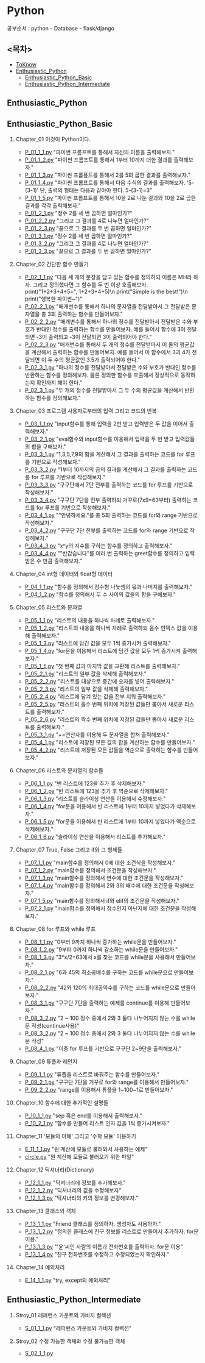 # Python

공부순서 : python - Database - flask/django

## <목차>

- [ToKnow](./Python/ToKnow.md)
- [Enthusiastic_Python](#Enthusiastic_Python)
  - [Enthusiastic_Python_Basic](#Enthusiastic_Python_Basic)
  - [Enthusiastic_Python_Intermediate](#Enthusiastic_Python_Intermediate)

## Enthusiastic_Python

## Enthusiastic_Python_Basic

1. Chapter_01 이것이 Python이다.

   - [P_01_1_1.py](./Python/Enthusiastic_Python/Enthusiastic_Python_Basic/Chapter_01/P_01_1_1.py) "파이썬 프롬프트를 통해서 자신의 이름을 출력해보자."
   - [P_01_1_2.py](./Python/Enthusiastic_Python/Enthusiastic_Python_Basic/Chapter_01/P_01_1_2.py) "파이썬 프롬프트를 통해서 1부터 10까지 더한 결과를 출력해보자."
   - [P_01_1_3.py](./Python/Enthusiastic_Python/Enthusiastic_Python_Basic/Chapter_01/P_01_1_3.py) "파이썬 프롬픞트를 통해서 2를 5회 곱한 결과를 출력해보자."
   - [P_01_1_4.py](./Python/Enthusiastic_Python/Enthusiastic_Python_Basic/Chapter_01/P_01_1_4.py) "파이썬 프롬프트를 통해서 다음 수식의 결과를 출력해보자. '5-(3-1)' 단, 출력의 형태는 다음과 같아야 한다. 5-(3-1)=3"
   - [P_01_1_5.py](./Python/Enthusiastic_Python/Enthusiastic_Python_Basic/Chapter_01/P_01_1_5.py) "파이썬 프롬프트를 통해서 10을 2로 나눈 결과와 10을 2로 곱한 결과를 각각 출력해보자."
   - [P_01_2_1.py](./Python/Enthusiastic_Python/Enthusiastic_Python_Basic/Chapter_01/P_01_2_1.py) "정수 2를 세 번 곱하면 얼마인가?"
   - [P_01_2_2.py](./Python/Enthusiastic_Python/Enthusiastic_Python_Basic/Chapter_01/P_01_2_2.py) "그리고 그 결과를 4로 나누면 얼마인가?"
   - [P_01_2_3.py](./Python/Enthusiastic_Python/Enthusiastic_Python_Basic/Chapter_01/P_01_2_3.py) "끝으로 그 결과를 두 번 곱하면 얼마인가?"
   - [P_01_3_1.py](./Python/Enthusiastic_Python/Enthusiastic_Python_Basic/Chapter_01/P_01_3_1.py) "정수 2를 세 번 곱하면 얼마인가?"
   - [P_01_3_2.py](./Python/Enthusiastic_Python/Enthusiastic_Python_Basic/Chapter_01/P_01_3_2.py) "그리고 그 결과를 4로 나누면 얼마인가?"
   - [P_01_3_3.py](./Python/Enthusiastic_Python/Enthusiastic_Python_Basic/Chapter_01/P_01_3_3.py) "끝으로 그 결과를 두 번 곱하면 얼마인가?"

2. Chapter_02 간단한 함수 만들기

   - [P_02_1_1.py](./Python/Enthusiastic_Python/Enthusiastic_Python_Basic/Chapter_02/P_02_1_1.py) "다음 세 개의 문장을 담고 있는 함수를 정의하되 이름은 MH라 하자. 그리고 정의했다면 그 함수를 두 번 이상 호출해보자. print("1+2+3+4+5=", 1+2+3+4+5)\n print("Simple is the best!")\n print("행복한 파이썬~")"
   - [P_02_2_1.py](./Python/Enthusiastic_Python/Enthusiastic_Python_Basic/Chapter_02/P_02_2_1.py) "매개변수를 통해서 하나의 문자열을 전달받아서 그 전달받은 문자열을 총 3회 출력하는 함수를 만들어보자."
   - [P_02_2_2.py](./Python/Enthusiastic_Python/Enthusiastic_Python_Basic/Chapter_02/P_02_2_2.py) "매개변수를 통해서 하나의 정수를 전달받아서 전달받은 수와 부호가 반대인 정수를 출력하는 함수를 만들어보자. 예를 들어서 함수에 3이 전달되면 -3이 출력되고 -3이 전달되면 3이 출력되어야 한다."
   - [P_02_2_3.py](./Python/Enthusiastic_Python/Enthusiastic_Python_Basic/Chapter_02/P_02_2_3.py) "매개변수를 통해서 두 개의 정수를 전달받아서 이 둘의 평균값을 계산해서 출력하는 함수를 만들어보자. 예를 들어서 이 함수에서 3과 4가 전달되면 이 두 수의 평균값인 3.5가 출력되어야 한다."
   - [P_02_3_1.py](./Python/Enthusiastic_Python/Enthusiastic_Python_Basic/Chapter_02/P_02_3_1.py) "하나의 정수를 전달받아서 전달받은 수와 부호가 반대인 정수를 반환하는 함수를 정의해보자. 물론 정의한 함수를 호출해서 정상적으로 동작하는지 확인까지 해야 한다."
   - [P_02_3_1.py](./Python/Enthusiastic_Python/Enthusiastic_Python_Basic/Chapter_02/P_02_3_2.py) "두 개의 정수를 전달받아서 그 두 수의 평균값을 계산해서 반환하는 함수를 정의해보자."

3. Chapter_03 프로그램 사용자로부터의 입력 그리고 코드의 반복

   - [P_03_1_1.py](./Python/Enthusiastic_Python/Enthusiastic_Python_Basic/Chapter_03/P_03_1_1.py) "input함수를 통해 입력을 2번 받고 입력받은 두 값을 이어서 출력해보자."
   - [P_03_2_1.py](./Python/Enthusiastic_Python/Enthusiastic_Python_Basic/Chapter_03/P_03_2_1.py) "eval함수와 input함수를 이용해서 입력을 두 번 받고 입력값들의 합을 구해보자."
   - [P_03_3_1.py](./Python/Enthusiastic_Python/Enthusiastic_Python_Basic/Chapter_03/P_03_3_1.py) "1,3,5,7,9의 합을 계산해서 그 결과를 출력하는 코드를 for 루프를 기반으로 작성해보자."
   - [P_03_3_2.py](./Python/Enthusiastic_Python/Enthusiastic_Python_Basic/Chapter_03/P_03_3_2.py) "1부터 10까지의 곱의 결과를 계산해서 그 결과를 출력하는 코드를 for 루프를 기반으로 작성해보자."
   - [P_03_3_3.py](./Python/Enthusiastic_Python/Enthusiastic_Python_Basic/Chapter_03/P_03_3_3.py) "구구단에서 7단 전부를 출력하는 코드를 for 루프를 기반으로 작성해보자."
   - [P_03_3_4.py](./Python/Enthusiastic_Python/Enthusiastic_Python_Basic/Chapter_03/P_03_3_4.py) "구구단 7단을 전부 출력하되 거꾸로(7x9=63부터) 출력하는 코드를 for 루프를 기반으로 작성해보자."
   - [P_03_4_1.py](./Python/Enthusiastic_Python/Enthusiastic_Python_Basic/Chapter_03/P_03_4_1.py) ""안녕하세요."를 총 5회 출력하는 코드를 for와 range 기반으로 작성해보자."
   - [P_03_4_2.py](./Python/Enthusiastic_Python/Enthusiastic_Python_Basic/Chapter_03/P_03_4_2.py) "구구단 7단 전부를 출력하는 코드를 for와 range 기반으로 작성해보자."
   - [P_03_4_3.py](./Python/Enthusiastic_Python/Enthusiastic_Python_Basic/Chapter_03/P_03_4_3.py) "x^y의 지수를 구하는 함수를 정의하고 출력해보자."
   - [P_03_4_4.py](./Python/Enthusiastic_Python/Enthusiastic_Python_Basic/Chapter_03/P_03_4_4.py) ""반갑습니다"를 여러 번 출력하는 greet함수를 정의하고 입력받은 수 만큼 출력해보자."

4. Chapter_04 int형 데이터와 float형 데이터

   - [P_04_1_1.py](./Python/Enthusiastic_Python/Enthusiastic_Python_Basic/Chapter_04/P_04_1_1.py) "함수를 정의해서 정수형 나눗셈의 몫과 나머지를 출력해보자."
   - [P_04_1_2.py](./Python/Enthusiastic_Python/Enthusiastic_Python_Basic/Chapter_04/P_04_1_2.py) "함수를 정의해서 두 수 사이의 값들의 합을 구해보자."

5. Chapter_05 리스트와 문자열

   - [P_05_1_1.py](./Python/Enthusiastic_Python/Enthusiastic_Python_Basic/Chapter_05/P_05_1_1.py) "리스트의 내용을 하나씩 차례로 출력해보자."
   - [P_05_1_2.py](./Python/Enthusiastic_Python/Enthusiastic_Python_Basic/Chapter_05/P_05_1_2.py) "리스트의 내용을 하나씩 차례로 출력하되 음수 인덱스 값을 이용해 출력해보자."
   - [P_05_1_3.py](./Python/Enthusiastic_Python/Enthusiastic_Python_Basic/Chapter_05/P_05_1_3.py) "리스트에 담긴 값을 모두 1씩 증가시켜 출력해보자."
   - [P_05_1_4.py](./Python/Enthusiastic_Python/Enthusiastic_Python_Basic/Chapter_05/P_05_1_4.py) "for문을 이용해서 리스트에 담긴 값을 모두 1씩 증가시켜 출력해보자."
   - [P_05_1_5.py](./Python/Enthusiastic_Python/Enthusiastic_Python_Basic/Chapter_05/P_05_1_5.py) "첫 번째 값과 마지막 값을 교환해 리스트를 출력해보자."
   - [P_05_2_1.py](./Python/Enthusiastic_Python/Enthusiastic_Python_Basic/Chapter_05/P_05_2_1.py) "리스트의 일부 값을 삭제해 출력해보자."
   - [P_05_2_2.py](./Python/Enthusiastic_Python/Enthusiastic_Python_Basic/Chapter_05/P_05_2_2.py) "리스트를 대상으로 중간에 숫자를 넣어 출력해보자."
   - [P_05_2_3.py](./Python/Enthusiastic_Python/Enthusiastic_Python_Basic/Chapter_05/P_05_2_3.py) "리스트의 일부 값을 삭제해 출력해보자."
   - [P_05_2_4.py](./Python/Enthusiastic_Python/Enthusiastic_Python_Basic/Chapter_05/P_05_2_4.py) "리스트에 담겨 있는 값을 전부 지워 출력해보자."
   - [P_05_2_5.py](./Python/Enthusiastic_Python/Enthusiastic_Python_Basic/Chapter_05/P_05_2_5.py) "리스트의 홀수 번째 위치에 저장된 값들만 뽑아서 새로운 리스트를 출력해보자."
   - [P_05_2_6.py](./Python/Enthusiastic_Python/Enthusiastic_Python_Basic/Chapter_05/P_05_2_6.py) "리스트의 짝수 번째 위치에 저장된 값들만 뽑아서 새로운 리스트를 출력해보자."
   - [P_05_3_1.py](./Python/Enthusiastic_Python/Enthusiastic_Python_Basic/Chapter_05/P_05_3_1.py) "+=연산자를 이용해 두 문자열을 합쳐 출력해보자."
   - [P_05_4_1.py](./Python/Enthusiastic_Python/Enthusiastic_Python_Basic/Chapter_05/P_05_4_1.py) "리스트에 저장된 모든 값의 합을 계산하는 함수를 만들어보자."
   - [P_05_4_2.py](./Python/Enthusiastic_Python/Enthusiastic_Python_Basic/Chapter_05/P_05_4_2.py) "리스트에 저장된 모든 값들을 역순으로 출력하는 함수를 만들어보자."

6. Chapter_06 리스트와 문자열의 함수들

   - [P_06_1_1.py](./Python/Enthusiastic_Python/Enthusiastic_Python_Basic/Chapter_06/P_06_1_1.py) "빈 리스트에 123을 추가 후 삭제해보자."
   - [P_06_1_2.py](./Python/Enthusiastic_Python/Enthusiastic_Python_Basic/Chapter_06/P_06_1_2.py) "빈 리스트에 123을 추가 후 역순으로 삭제해보자."
   - [P_06_1_3.py](./Python/Enthusiastic_Python/Enthusiastic_Python_Basic/Chapter_06/P_06_1_3.py) "리스트를 슬라이싱 연산을 이용해서 수정해보자."
   - [P_06_1_4.py](./Python/Enthusiastic_Python/Enthusiastic_Python_Basic/Chapter_06/P_06_1_4.py) "for문을 이용해서 빈 리스트에 1부터 10까지 넣었다가 삭제해보자."
   - [P_06_1_5.py](./Python/Enthusiastic_Python/Enthusiastic_Python_Basic/Chapter_06/P_06_1_5.py) "for문을 이용해서 빈 리스트에 1부터 10까지 넣었다가 역순으로 삭제해보자."
   - [P_06_1_6.py](./Python/Enthusiastic_Python/Enthusiastic_Python_Basic/Chapter_06/P_06_1_6.py) "슬라이싱 연산을 이용해서 리스트를 추가해보자."

7. Chapter_07 True, False 그리고 if와 그 형제들

   - [P_07_1_1.py](./Python/Enthusiastic_Python/Enthusiastic_Python_Basic/Chapter_07/P_07_1_1.py) "main함수를 정의해서 0에 대한 조건식을 작성해보자."
   - [P_07_1_2.py](./Python/Enthusiastic_Python/Enthusiastic_Python_Basic/Chapter_07/P_07_1_2.py) "main함수를 정의해서 조건문을 작성해보자."
   - [P_07_1_3.py](./Python/Enthusiastic_Python/Enthusiastic_Python_Basic/Chapter_07/P_07_1_3.py) "main함수를 정의해서 변수에 대한 조건문을 작성해보자."
   - [P_07_1_4.py](./Python/Enthusiastic_Python/Enthusiastic_Python_Basic/Chapter_07/P_07_1_4.py) "main함수를 정의해서 2와 3의 배수에 대한 조건문을 작성해보자."
   - [P_07_1_5.py](./Python/Enthusiastic_Python/Enthusiastic_Python_Basic/Chapter_07/P_07_1_5.py) "main함수를 정의해서 if와 elif의 조건문을 작성해보자."
   - [P_07_2_1.py](./Python/Enthusiastic_Python/Enthusiastic_Python_Basic/Chapter_07/P_07_2_1.py) "main함수를 정의해서 정수인지 아닌지에 대한 조건문을 작성해보자."

8. Chapter_08 for 루프와 while 루프

   - [P_08_1_1.py](./Python/Enthusiastic_Python/Enthusiastic_Python_Basic/Chapter_08/P_08_1_1.py) "0부터 9까지 하나씩 증가하는 while문을 만들어보자."
   - [P_08_1_2.py](./Python/Enthusiastic_Python/Enthusiastic_Python_Basic/Chapter_08/P_08_1_2.py) "9부터 0까지 하나씩 감소하는 while문을 만들어보자."
   - [P_08_1_3.py](./Python/Enthusiastic_Python/Enthusiastic_Python_Basic/Chapter_08/P_08_1_3.py) "3\*x/2=63에서 x를 찾는 코드를 while문을 사용해서 만들어보자."
   - [P_08_2_1.py](./Python/Enthusiastic_Python/Enthusiastic_Python_Basic/Chapter_08/P_08_2_1.py) "6과 45의 최소공배수를 구하는 코드를 while문으로 만들어보자."
   - [P_08_2_2.py](./Python/Enthusiastic_Python/Enthusiastic_Python_Basic/Chapter_08/P_08_2_2.py) "42와 120의 최대공약수를 구하는 코드를 while문으로 만들어보자."
   - [P_08_3_1.py](./Python/Enthusiastic_Python/Enthusiastic_Python_Basic/Chapter_08/P_08_3_1.py) "구구단 7단을 출력하는 예제를 continue를 이용해 만들어보자."
   - [P_08_3_2.py](./Python/Enthusiastic_Python/Enthusiastic_Python_Basic/Chapter_08/P_08_3_2.py) "2 ~ 100 정수 중에서 2와 3 둘다 나누어지지 않는 수를 while문 작성(continue사용)"
   - [P_08_3_2.py](./Python/Enthusiastic_Python/Enthusiastic_Python_Basic/Chapter_08/P_08_3_2.py) "2 ~ 100 정수 중에서 2와 3 둘다 나누어지지 않는 수를 while문 작성"
   - [P_08_4_1.py](./Python/Enthusiastic_Python/Enthusiastic_Python_Basic/Chapter_08/P_08_4_1.py) "이중 for 루프를 기반으로 구구단 2~9단을 출력해보자."

9. Chapter_09 튜플과 레인지

   - [P_09_1_1.py](./Python/Enthusiastic_Python/Enthusiastic_Python_Basic/Chapter_09/P_09_1_1.py) "튜플을 리스트로 바꿔주는 함수를 만들어보자."
   - [P_09_2_1.py](./Python/Enthusiastic_Python/Enthusiastic_Python_Basic/Chapter_09/P_09_2_1.py) "구구단 7단을 거꾸로 for와 range를 이용해서 만들어보자."
   - [P_09_2_2.py](./Python/Enthusiastic_Python/Enthusiastic_Python_Basic/Chapter_09/P_09_2_2.py) "range를 이용해서 튜플을 1~100~1로 만들어보자."

10. Chapter_10 함수에 대한 추가적인 설명들

    - [P_10_1_1.py](./Python/Enthusiastic_Python/Enthusiastic_Python_Basic/Chapter_10/P_10_1_1.py) "sep 혹은 end를 이용해서 출력해보자."
    - [P_10_2_1.py](./Python/Enthusiastic_Python/Enthusiastic_Python_Basic/Chapter_10/P_10_2_1.py) "함수를 만들어 리스트 인자 값을 1씩 증가시켜보자."

11. Chapter_11 '모듈의 이해' 그리고 '수학 모듈' 이용하기

    - [E_11_1_1.py](./Python/Enthusiastic_Python/Enthusiastic_Python_Basic/Chapter_11/E_11_1_1.py) "원 계산에 모듈로 불러와서 사용하는 예제"
    - [circle.py](./Python/Enthusiastic_Python/Enthusiastic_Python_Basic/Chapter_11/circle.py) "원 계산에 모듈로 불러오기 위한 파일"

12. Chapter_12 딕셔너리(Dictionary)

    - [P_12_1_1.py](./Python/Enthusiastic_Python/Enthusiastic_Python_Basic/Chapter_12/P_12_1_1.py) "딕셔너리에 정보를 추가해보자."
    - [P_12_1_2.py](./Python/Enthusiastic_Python/Enthusiastic_Python_Basic/Chapter_12/P_12_1_2.py) "딕셔너리의 값을 수정해보자"
    - [P_12_1_3.py](./Python/Enthusiastic_Python/Enthusiastic_Python_Basic/Chapter_12/P_12_1_3.py) "딕셔너리의 키의 정보를 변경해보자."

13. Chapter_13 클래스와 객체

    - [P_13_1_1.py](./Python/Enthusiastic_Python/Enthusiastic_Python_Basic/Chapter_13/P_13_1_1.py) "Friend 클래스를 정의하자. 생성자도 사용하자."
    - [P_13_1_2.py](./Python/Enthusiastic_Python/Enthusiastic_Python_Basic/Chapter_13/P_13_1_2.py) "정의한 클래스에 친구 정보를 리스트로 만들어서 추가하자. for문 이용."
    - [P_13_1_3.py](./Python/Enthusiastic_Python/Enthusiastic_Python_Basic/Chapter_13/P_13_1_3.py) "'윤'씨인 사람의 이름과 전화번호를 출력하자. for문 이용"
    - [P_13_1_4.py](./Python/Enthusiastic_Python/Enthusiastic_Python_Basic/Chapter_13/P_13_1_4.py) "친구 전화번호를 수정하고 수정되었는지 확인하자."

14. Chapter_14 예외처리

    - [E_14_1_1.py](./Python/Enthusiastic_Python/Enthusiastic_Python_Basic/Chapter_14/E_14_1_1.py) "try, except의 예외처리"

## Enthusiastic_Python_Intermediate

1. Stroy_01 레퍼런스 카운트와 가비지 컬렉션

   - [S_01_1_1.py](./Enthusiastic_Python/Python/Enthusiastic_Python_Intermediate/Stroy_01/S_01_1_1.py) "레퍼런스 카운트와 가비지 컬렉션"

2. Stroy_02 수정 가능한 객체와 수정 불가능한 객체

   - [S_02_1_1.py](./Python/Enthusiastic_Python/Enthusiastic_Python_Intermediate/Stroy_02/S_02_1_1.py)
